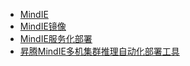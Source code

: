 - [MindIE](https://www.hiascend.com/document/detail/zh/mindie/)
- [MindIE镜像](https://www.hiascend.com/developer/ascendhub/detail/af85b724a7e5469ebd7ea13c3439d48f)
- [MindIE服务化部署](https://www.mindspore.cn/mindformers/docs/zh-CN/r1.3.0/usage/mindie_deployment.html)
- [昇腾MindIE多机集群推理自动化部署工具 ](https://gitee.com/zyjxff/sdst/blob/master/6.%E6%98%87%E8%85%BEMindIE%E5%A4%9A%E6%9C%BA%E9%9B%86%E7%BE%A4%E6%8E%A8%E7%90%86%E8%87%AA%E5%8A%A8%E5%8C%96%E9%83%A8%E7%BD%B2%E5%B7%A5%E5%85%B7/README.md)
